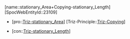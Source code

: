 ﻿---
type: TrizContradiction
aliases:
- stationary_Area+Copying-stationary_Length
license: CC BY-SA 4.0
copyright: https://github.com/SpocWeb
IsDeleted: false
IsReadOnly: false
Confidential: public
tags: 
- Triz/Contradiction
---
[name::stationary_Area+Copying-stationary_Length]
[SpocWebEntityId::23109]
+ [pro::[Triz-stationary_Area](tech/Triz/Parameter/Triz-stationary_Area.md)]
[Triz-Principle::[Triz-Copying](tech/Triz/Principle/Triz-Copying.md)]
- [con::[Triz-stationary_Length](tech/Triz/Parameter/Triz-stationary_Length.md)]

